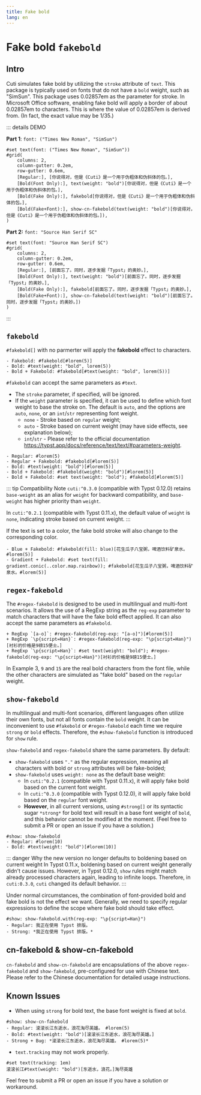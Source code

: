 ```yaml
---
title: Fake bold
lang: en
---
```


# Fake bold `fakebold`

## Intro

Cuti simulates fake bold by utilizing the `stroke` attribute of `text`. This package is typically used on fonts that do not have a `bold` weight, such as "SimSun". This package uses 0.02857em as the parameter for stroke. In Microsoft Office software, enabling fake bold will apply a border of about 0.02857em to characters. This is where the value of 0.02857em is derived from. (In fact, the exact value may be 1/35.)

::: details DEMO

**Part 1**: `font: ("Times New Roman", "SimSun")`

```typst
#set text(font: ("Times New Roman", "SimSun"))
#grid(
    columns: 2,
    column-gutter: 0.2em,
    row-gutter: 0.6em,
    [Regular:], [你说得对，但是《Cuti》是一个用于伪粗体和伪斜体的包。],
    [Bold(Font Only):], text(weight: "bold")[你说得对，但是《Cuti》是一个用于伪粗体和伪斜体的包。],
    [Bold(Fake Only):], fakebold[你说得对，但是《Cuti》是一个用于伪粗体和伪斜体的包。],
    [Bold(Fake+Font):], show-cn-fakebold(text(weight: "bold")[你说得对，但是《Cuti》是一个用于伪粗体和伪斜体的包。]),
)
```

**Part 2:** `font: "Source Han Serif SC"`

```typst
#set text(font: "Source Han Serif SC")
#grid(
    columns: 2,
    column-gutter: 0.2em,
    row-gutter: 0.6em,
    [Regular:], [前面忘了。同时，逐步发掘「Typst」的奥妙。],
    [Bold(Font Only):], text(weight: "bold")[前面忘了。同时，逐步发掘「Typst」的奥妙。],
    [Bold(Fake Only):], fakebold[前面忘了。同时，逐步发掘「Typst」的奥妙。],
    [Bold(Fake+Font):], show-cn-fakebold(text(weight: "bold")[前面忘了。同时，逐步发掘「Typst」的奥妙。])
)
```

:::

## `fakebold`

`#fakebold[]` with no parmerter will apply the **fakebold** effect to characters.

```typst
- Fakebold: #fakebold[#lorem(5)]
- Bold: #text(weight: "bold", lorem(5))
- Bold + Fakebold: #fakebold[#text(weight: "bold", lorem(5))]
```

`#fakebold` can accept the same parameters as `#text`.

- The `stroke` parameter, if specified, will be ignored.
- If the `weight` parameter is specified, it can be used to define which font weight to base the stroke on. The default is `auto`, and the options are `auto`, `none`, or an `int`/`str` representing font weight.
  - `none` - Stroke based on `regular` weight;
  - `auto` - Stroke based on current weight (may have side effects, see explanation below);
  - `int`/`str` - Please refer to the official documentation <https://typst.app/docs/reference/text/text/#parameters-weight>.

```typst
- Regular: #lorem(5)
- Regular + Fakebold: #fakebold[#lorem(5)]
- Bold: #text(weight: "bold")[#lorem(5)]
- Bold + Fakebold: #fakebold(weight: "bold")[#lorem(5)]
- Bold + Fakebold: #set text(weight: "bold"); #fakebold[#lorem(5)]
```

::: tip Compatibility Note
`cuti:^0.3.0` (compatible with Typst 0.12.0) retains `base-weight` as an alias for `weight` for backward compatibility, and `base-weight` has higher priority than `weight`.

In `cuti:^0.2.1` (compatible with Typst 0.11.x), the default value of `weight` is `none`, indicating stroke based on current weight.
:::

If the text is set to a color, the fake bold stroke will also change to the corresponding color.

```typst
- Blue + Fakebold: #fakebold(fill: blue)[花生瓜子八宝粥，啤酒饮料矿泉水。#lorem(5)]
- Gradient + Fakebold: #set text(fill: gradient.conic(..color.map.rainbow)); #fakebold[花生瓜子八宝粥，啤酒饮料矿泉水。#lorem(5)]
```

## `regex-fakebold`

The `#regex-fakebold` is designed to be used in multilingual and multi-font scenarios. It allows the use of a RegExp string as the `reg-exp` parameter to match characters that will have the fake bold effect applied. It can also accept the same parameters as `#fakebold`.

```typst
+ RegExp `[a-o]`: #regex-fakebold(reg-exp: "[a-o]")[#lorem(5)]
+ RegExp `\p{script=Han}`: #regex-fakebold(reg-exp: "\p{script=Han}")[衬衫的价格是9磅15便士。]
+ RegExp `\p{script=Han}`: #set text(weight: "bold"); #regex-fakebold(reg-exp: "\p{script=Han}")[衬衫的价格是9磅15便士。]
```

In Example 3, `9` and `15` are the real bold characters from the font file, while the other characters are simulated as "fake bold" based on the `regular` weight.

## `show-fakebold`

In multilingual and multi-font scenarios, different languages often utilize their own fonts, but not all fonts contain the `bold` weight. It can be inconvenient to use `#fakebold` or `#regex-fakebold` each time we require `strong` or `bold` effects. Therefore, the `#show-fakebold` function is introduced for `show` rule.

`show-fakebold` and `regex-fakebold` share the same parameters. By default:

- `show-fakebold` uses `"."` as the regular expression, meaning all characters with bold or `strong` attributes will be fake-bolded;
- `show-fakebold` uses `weight: none` as the default base weight:
  - In `cuti:^0.2.1` (compatible with Typst 0.11.x), it will apply fake bold based on the current font weight.
  - In `cuti:^0.3.0` (compatible with Typst 0.12.0), it will apply fake bold based on the `regular` font weight.
  - **However**, in all current versions, using `#strong[]` or its syntactic sugar `*strong*` for bold text will result in a base font weight of `bold`, and this behavior cannot be modified at the moment. (Feel free to submit a PR or open an issue if you have a solution.)

```typst
#show: show-fakebold
- Regular: #lorem(10)
- Bold: #text(weight: "bold")[#lorem(10)]
```

::: danger Why the new version no longer defaults to boldening based on current weight
In Typst 0.11.x, boldening based on current weight generally didn't cause issues. However, in Typst 0.12.0, `show` rules might match already processed characters again, leading to infinite loops. Therefore, in `cuti:0.3.0`, `cuti` changed its default behavior.
:::

Under normal circumstances, the combination of font-provided bold and fake bold is not the effect we want. Generally, we need to specify regular expressions to define the scope where fake bold should take effect.

```typst
#show: show-fakebold.with(reg-exp: "\p{script=Han}")
- Regular: 我正在使用 Typst 排版。
- Strong: *我正在使用 Typst 排版。*
```

## cn-fakebold & show-cn-fakebold

`cn-fakebold` and `show-cn-fakebold` are encapsulations of the above `regex-fakebold` and `show-fakebold`, pre-configured for use with Chinese text. Please refer to the Chinese documentation for detailed usage instructions.

## Known Issues

- When using `strong` for bold text, the base font weight is fixed at `bold`.

```typst
#show: show-cn-fakebold
- Regular: 滚滚长江东逝水，浪花淘尽英雄。 #lorem(5)
- Bold: #text(weight: "bold")[滚滚长江东逝水，浪花淘尽英雄。]
- Strong + Bug: *滚滚长江东逝水，浪花淘尽英雄。 #lorem(5)*
```

- `text.tracking` may not work properly.

```typst
#set text(tracking: 1em)
滚滚长江#text(weight: "bold")[东逝水，浪花。]淘尽英雄
```

Feel free to submit a PR or open an issue if you have a solution or workaround.
